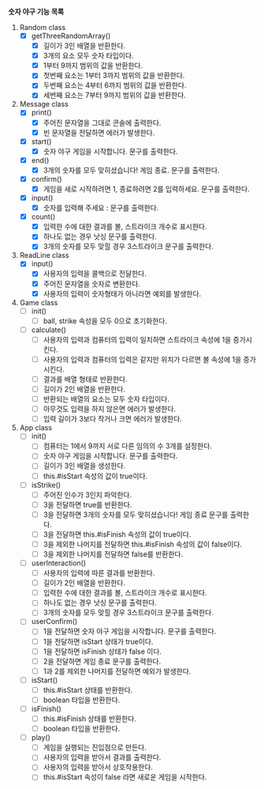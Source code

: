 **숫자 야구 기능 목록**
 1. Random class
	 - [x] getThreeRandomArray()
		 - [x] 길이가 3인 배열을 반환한다.
		 - [x] 3개의 요소 모두 숫자 타입이다.
		 - [x] 1부터 9까지 범위의 값을 반환한다.
		 - [x] 첫번째 요소는 1부터 3까지 범위의 값을 반환한다.
		 - [x] 두번째 요소는 4부터 6까지 범위의 값을 반환한다.
		 - [x] 세번째 요소는 7부터 9까지 범위의 값을 반환한다.
2. Message class
	 - [x] print()
		 - [x] 주어진 문자열을 그대로 콘솔에 출력한다.
		 - [x] 빈 문자열을 전달하면 에러가 발생한다.
	 - [x] start()
		 - [x] 숫자 야구 게임을 시작합니다. 문구를 출력한다.
	 - [x] end()
		 - [x] 3개의 숫자를 모두 맞히셨습니다! 게임 종료. 문구를 출력한다.
	 - [x] confirm()
		 - [x] 게임을 새로 시작하려면 1, 종료하려면 2를 입력하세요. 문구를 출력한다.
	 - [x] input()
		 - [x] 숫자를 입력해 주세요 : 문구를 출력한다.
     - [x] count()
	     - [x] 입력한 수에 대한 결과를 볼, 스트라이크 개수로 표시한다.
	     - [x] 하나도 없는 경우 낫싱 문구를 출력한다.
	     - [x] 3개의 숫자를 모두 맞힐 경우 3스트라이크  문구를 출력한다.
3. ReadLine class
	 - [x] input()
		 - [x] 사용자의 입력을 콜백으로 전달한다.
		 - [x] 주어진 문자열을 숫자로 변환한다.
		 - [x] 사용자의 입력이 숫자형태가 아니라면 예외를 발생한다.
4.  Game class
	- [ ] init()
		- [ ] ball, strike 속성을 모두 0으로 초기화한다.
	 - [ ] calculate()
		 - [ ] 사용자의 입력과 컴퓨터의 입력이 일치하면 스트라이크 속성에 1을 증가시킨다.
		 - [ ] 사용자의 입력과 컴퓨터의 입력은 같지만 위치가 다르면 볼 속성에 1을 증가시킨다.
		 - [ ] 결과를 배열 형태로 반환한다.
		 - [ ] 길이가 2인 배열을 반환한다.
		 - [ ] 반환되는 배열의 요소는 모두 숫자 타입이다.
		 - [ ] 아무것도 입력을 하지 않은면 에러가 발생한다.
		 - [ ] 입력 길이가 3보다 작거나 크면 에러가 발생한다.
5.  App class
	- [ ] init()
		- [ ] 컴퓨터는 1에서 9까지 서로 다른 임의의 수 3개를 설정한다.
		- [ ] 숫자 야구 게임을 시작합니다. 문구를 출력한다.
		- [ ] 길이가 3인 배열을 생성한다.
		- [ ] this.#isStart 속성의 값이 true이다.
     - [ ] isStrike()
	     - [ ] 주어진 인수가 3인지 파악한다.
	     - [ ] 3을 전달하면 true를 반환한다.
	     - [ ] 3을 전달하면 3개의 숫자를 모두 맞히셨습니다! 게임 종료 문구를 출력한다.
	     - [ ] 3을 전달하면 this.#isFinish 속성의 값이 true이다.
	     - [ ] 3을 제외한 나머지를 전달하면 this.#isFinish 속성의 값이 false이다.
	     - [ ] 3을 제외한 나머지를 전달하면 false를 반환한다.
	  - [ ] userInteraction()
		  - [ ] 사용자의 입력에 따른 결과를 반환한다.
		  - [ ] 길이가 2인 배열을 반환한다.
		  - [ ] 입력한 수에 대한 결과를 볼, 스트라이크 개수로 표시한다.
		  - [ ] 하나도 없는 경우 낫싱 문구를 출력한다.
		  - [ ] 3개의 숫자를 모두 맞힐 경우 3스트라이크 문구를 출력한다.
	  - [ ] userConfirm()
		  - [ ] 1을 전달하면 숫자 야구 게임을 시작합니다. 문구를 출력한다.
		  - [ ] 1을 전달하면 isStart 상태가 true이다.
		  - [ ] 1을 전달하면 isFinish 상태가 false 이다.
		  - [ ] 2을 전달하면 게임 종료 문구를 출력한다.
		  - [ ] 1과 2를 제외한 나머지를 전달하면 예외가 발생한다.
	  - [ ] isStart()
		  - [ ] this.#isStart 상태를 반환한다.
		  - [ ] boolean 타입을 반환한다.
	  - [ ] isFinish()
		  - [ ] this.#isFinish 상태를 반환한다.
		  - [ ] boolean 타입을 반환한다.
	  - [ ] play()
		  - [ ] 게임을 실행되는 진입점으로 만든다.
		  - [ ] 사용자의 입력을 받아서 결과를 출력한다.
		  - [ ] 사용자의 입력을 받아서 상호작용한다.
		  - [ ] this.#isStart 속성이 false 라면 새로운 게임을 시작한다.
